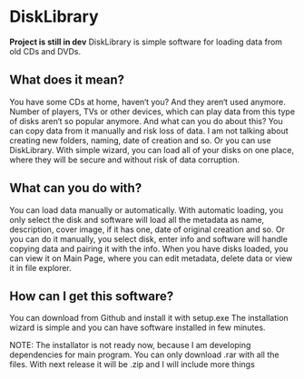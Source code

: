 # DiskLibrary
**Project is still in dev**
DiskLibrary is simple software for loading data from old CDs and DVDs.

## What does it mean?
You have some CDs at home, haven‘t you? And they aren‘t used anymore. Number of players, TVs or other devices, which can play data from this type of disks aren‘t so popular anymore. And what can you do about this? You can copy data from it manually and risk loss of data. I am not talking about creating new folders, naming, date of creation and so. Or you can use DiskLibrary. With simple wizard, you can load all of your disks on one place, where they will be secure and without risk of data corruption.

## What can you do with?
You can load data manually or automatically. With automatic loading, you only select the disk and software will load all the metadata as name, description, cover image, if it has one, date of original creation and so. Or you can do it manually, you select disk, enter info and software will handle copying data and pairing it with the info. When you have disks loaded, you can view it on Main Page, where you can edit metadata, delete data or view it in file explorer.

## How can I get this software?
You can download from Github and install it with setup.exe The installation wizard is simple and you can have software installed in few minutes.

NOTE: The installator is not ready now, because I am developing dependencies for main program. You can only download .rar with all the files. With next release it will be .zip and I will include more things
